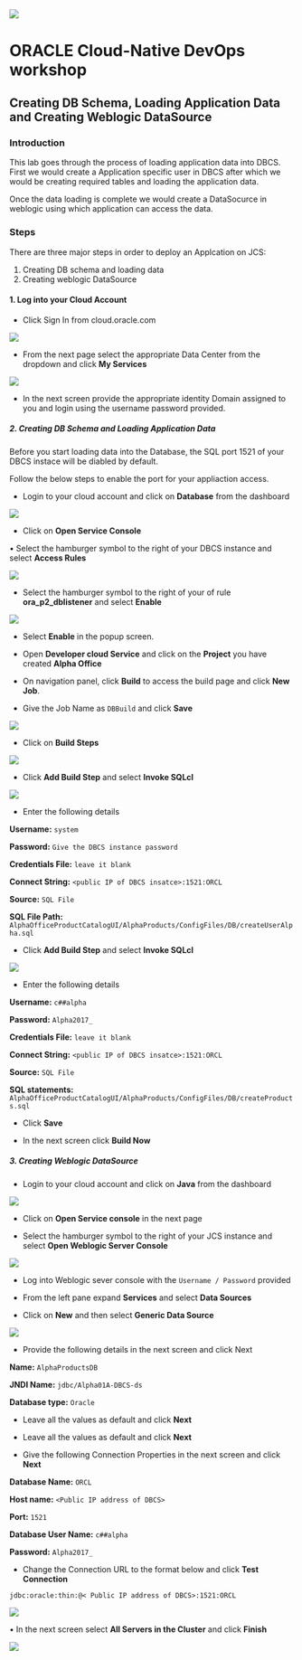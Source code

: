 ![](../common/images/customer.logo.png)
---
# ORACLE Cloud-Native DevOps workshop #

## Creating DB Schema, Loading Application Data and Creating Weblogic DataSource ##

### Introduction ###

This lab goes through the process of loading application data into DBCS. First we would create a Application specific user in DBCS after which we would be creating required tables and loading the application data. 

Once the data loading is complete we would create a DataSocurce in weblogic using which application can access the data.


### Steps ###

There are three major steps in order to deploy an Applcation on JCS:
1. Creating DB schema and loading data
2. Creating weblogic DataSource

#### 1. Log into your Cloud Account ####

+ Click Sign In from cloud.oracle.com

![](images/Alpha_Office_Application_Workshop-01.png)

+ From the next page select the appropriate Data Center from the dropdown and click **My Services**

![](images/Alpha_Office_Application_Workshop-02.png)

+ In the next screen provide the appropriate identity Domain assigned to you and login using the username password provided.


##### 2. Creating DB Schema and Loading Application Data #####

Before you start loading data into the Database, the SQL port 1521 of your DBCS instace will be diabled by default.

Follow the below steps to enable the port for your appliaction access.

+ Login to your cloud account and click on **Database** from the dashboard

![](images/AppDataLoad-DevCS-DBCS-01.png)

+	Click on **Open Service Console** 

•	Select the hamburger symbol to the right of your DBCS instance and select **Access Rules**

![](images/AppDataLoad-DevCS-DBCS-02.png)

+ Select the hamburger symbol to the right of your of rule **ora_p2_dblistener** and select **Enable**

![](images/AppDataLoad-DevCS-DBCS-03.png)

+ Select **Enable** in the popup screen.

+ Open **Developer cloud Service** and click on the **Project** you have created **Alpha Office**

+ On navigation panel, click **Build** to access the build page and click **New Job**.

+ Give the Job Name as `DBBuild` and click **Save**

![](images/AppDataLoad-DevCS-DBCS-04.png)

+ Click on **Build Steps**

![](images/AppDataLoad-DevCS-DBCS-05.png)

+ Click **Add Build Step**  and select **Invoke SQLcl**

![](images/AppDataLoad-DevCS-DBCS-06.png)

+ Enter the following details

**Username:** `system`

**Password:** `Give the DBCS instance password`

**Credentials File:** `leave it blank`

**Connect String:** `<public IP of DBCS insatce>:1521:ORCL`

**Source:** `SQL File` 

**SQL File Path:** `AlphaOfficeProductCatalogUI/AlphaProducts/ConfigFiles/DB/createUserAlpha.sql`


+ Click **Add Build Step**  and select **Invoke SQLcl**

![](images/AppDataLoad-DevCS-DBCS-06.png)

+ Enter the following details

**Username:** `c##alpha`

**Password:** `Alpha2017_`

**Credentials File:** `leave it blank`

**Connect String:** `<public IP of DBCS insatce>:1521:ORCL`

**Source:** `SQL File` 

**SQL statements:** `AlphaOfficeProductCatalogUI/AlphaProducts/ConfigFiles/DB/createProducts.sql`

+ Click **Save**

+ In the next screen click **Build Now**

##### 3. Creating Weblogic DataSource #####

+ Login to your cloud account and click on **Java** from the dashboard

![](images/AppDataLoad-DevCS-DBCS-10.png)

+ Click on **Open Service console** in the next page

+ Select the hamburger symbol to the right of your JCS instance and select **Open Weblogic Server Console**

![](images/AppDataLoad-DevCS-DBCS-11.png)

+ Log into Weblogic sever console with the `Username / Password` provided

+ From the left pane expand **Services** and select **Data Sources**

+ Click on **New** and then select **Generic Data Source**

![](images/AppDataLoad-DevCS-DBCS-12.png)

+ Provide the following details in the next screen and click Next

**Name:** `AlphaProductsDB`

**JNDI Name:** `jdbc/Alpha01A-DBCS-ds`

**Database type:** `Oracle`

+	Leave all the values as default and click **Next**

+	Leave all the values as default and click **Next**

+ Give the following Connection Properties in the next screen and click **Next**

**Database Name:** `ORCL`

**Host name:** `<Public IP address of DBCS>`

**Port:** `1521`

**Database User Name:** `c##alpha`

**Password:** `Alpha2017_`

+ Change the Connection URL to the format below and click **Test Connection**

 `jdbc:oracle:thin:@< Public IP address of DBCS>:1521:ORCL`
 
![](images/AppDataLoad-DevCS-DBCS-13.png) 

•	In the next screen select **All Servers in the Cluster** and click **Finish**

![](images/AppDataLoad-DevCS-DBCS-14.png) 







































